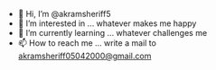 - 👋 Hi, I’m @akramsheriff5
- 👀 I’m interested in ... whatever makes me happy
- 🌱 I’m currently learning ... whatever challenges me
- 📫 How to reach me ... write a mail to akramsheriff05042000@gmail.com

<!---
akramsheriff5/akramsheriff5 is a ✨ special ✨ repository because its `README.md` (this file) appears on your GitHub profile.
You can click the Preview link to take a look at your changes.
--->
